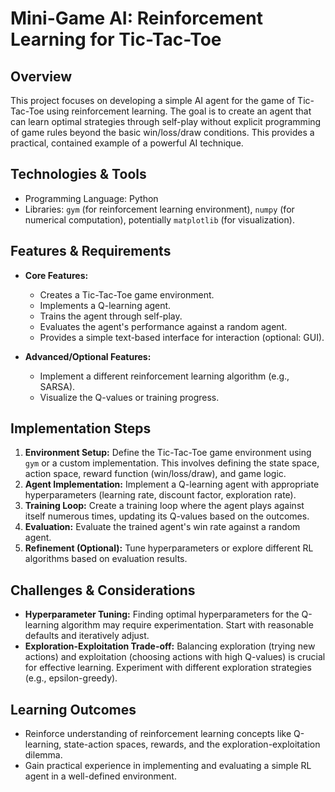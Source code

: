 # Mini-Game AI: Reinforcement Learning for Tic-Tac-Toe

## Overview
This project focuses on developing a simple AI agent for the game of Tic-Tac-Toe using reinforcement learning.  The goal is to create an agent that can learn optimal strategies through self-play without explicit programming of game rules beyond the basic win/loss/draw conditions.  This provides a practical, contained example of a powerful AI technique.

## Technologies & Tools
- Programming Language: Python
- Libraries: `gym` (for reinforcement learning environment), `numpy` (for numerical computation), potentially `matplotlib` (for visualization).


## Features & Requirements
- **Core Features:**
    -   Creates a Tic-Tac-Toe game environment.
    -   Implements a Q-learning agent.
    -   Trains the agent through self-play.
    -   Evaluates the agent's performance against a random agent.
    -   Provides a simple text-based interface for interaction (optional: GUI).

- **Advanced/Optional Features:**
    -   Implement a different reinforcement learning algorithm (e.g., SARSA).
    -   Visualize the Q-values or training progress.


## Implementation Steps
1. **Environment Setup:** Define the Tic-Tac-Toe game environment using `gym` or a custom implementation. This involves defining the state space, action space, reward function (win/loss/draw), and game logic.
2. **Agent Implementation:** Implement a Q-learning agent with appropriate hyperparameters (learning rate, discount factor, exploration rate).
3. **Training Loop:** Create a training loop where the agent plays against itself numerous times, updating its Q-values based on the outcomes.
4. **Evaluation:** Evaluate the trained agent's win rate against a random agent.
5. **Refinement (Optional):**  Tune hyperparameters or explore different RL algorithms based on evaluation results.

## Challenges & Considerations
- **Hyperparameter Tuning:** Finding optimal hyperparameters for the Q-learning algorithm may require experimentation. Start with reasonable defaults and iteratively adjust.
- **Exploration-Exploitation Trade-off:** Balancing exploration (trying new actions) and exploitation (choosing actions with high Q-values) is crucial for effective learning.  Experiment with different exploration strategies (e.g., epsilon-greedy).


## Learning Outcomes
- Reinforce understanding of reinforcement learning concepts like Q-learning, state-action spaces, rewards, and the exploration-exploitation dilemma.
- Gain practical experience in implementing and evaluating a simple RL agent in a well-defined environment.

